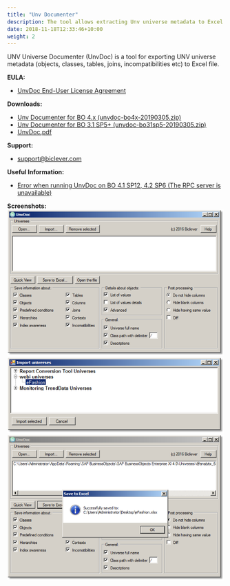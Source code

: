 ```yaml
---
title: "Unv Documenter"
description: The tool allows extracting Unv universe metadata to Excel spreadsheet. You can also use it to find differences between universes.
date: 2018-11-18T12:33:46+10:00
weight: 2
---
```


UNV Universe Documenter (UnvDoc) is a tool for exporting UNV universe metadata (objects, classes, tables, joins, incompatibilities etc) to Excel file.

**EULA:**
- [UnvDoc End-User License Agreement](/pages/end-user-license-agreement-unvdoc/)

**Downloads:**
- [Unv Documenter for BO 4.x (unvdoc-bo4x-20190305.zip)](https://drive.google.com/uc?export=download&id=1Z9NU2QxSL3kWW5iEDgRMCSaPmM6Lp9-0)
- [Unv Documenter for BO 3.1 SP5+ (unvdoc-bo31sp5-20190305.zip)](https://drive.google.com/uc?export=download&id=1riyL6cINXn1WXqbdxFw68qFMFe18J3_I)
- [UnvDoc.pdf](https://drive.google.com/uc?export=download&id=0B-s3ybDd2BjZYURFMjB2Y2FCSjA)

**Support:**
- [support@biclever.com](mailto:support@biclever.com)

**Useful Information:**
- [Error when running UnvDoc on BO 4.1 SP12, 4.2 SP6 (The RPC server is unavailable)](/pages/error-when-running-unvdoc-on-bo-4-1-sp12-4-2-sp6/)

**Screenshots:**
![unvdoc-1](/images/pages/unvdoc-1.png)
![unvdoc-2](/images/pages/unvdoc-2.png)
![unvdoc-3](/images/pages/unvdoc-3.png)

